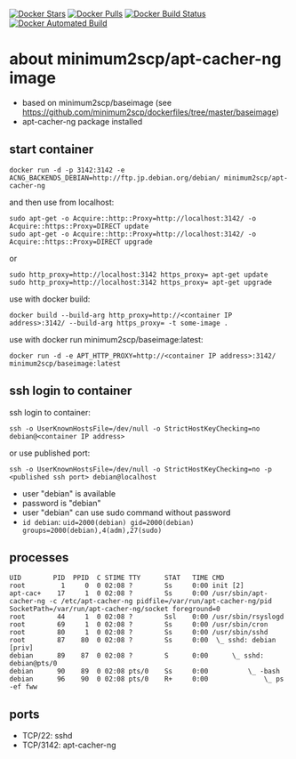 [![Docker Stars](https://img.shields.io/docker/stars/minimum2scp/apt-cacher-ng.svg)]()
[![Docker Pulls](https://img.shields.io/docker/pulls/minimum2scp/apt-cacher-ng.svg)]()
[![Docker Build Status](https://img.shields.io/docker/build/minimum2scp/apt-cacher-ng.svg)]()
[![Docker Automated Build](https://img.shields.io/docker/automated/minimum2scp/apt-cacher-ng.svg)]()

# about minimum2scp/apt-cacher-ng image

 * based on minimum2scp/baseimage (see https://github.com/minimum2scp/dockerfiles/tree/master/baseimage)
 * apt-cacher-ng package installed

## start container

```
docker run -d -p 3142:3142 -e ACNG_BACKENDS_DEBIAN=http://ftp.jp.debian.org/debian/ minimum2scp/apt-cacher-ng
```

and then use from localhost:

```
sudo apt-get -o Acquire::http::Proxy=http://localhost:3142/ -o Acquire::https::Proxy=DIRECT update
sudo apt-get -o Acquire::http::Proxy=http://localhost:3142/ -o Acquire::https::Proxy=DIRECT upgrade
```

or

```
sudo http_proxy=http://localhost:3142 https_proxy= apt-get update
sudo http_proxy=http://localhost:3142 https_proxy= apt-get upgrade
```

use with docker build:

```
docker build --build-arg http_proxy=http://<container IP address>:3142/ --build-arg https_proxy= -t some-image .
```

use with docker run minimum2scp/baseimage:latest:

```
docker run -d -e APT_HTTP_PROXY=http://<container IP address>:3142/ minimum2scp/baseimage:latest
```

## ssh login to container

ssh login to container:

```
ssh -o UserKnownHostsFile=/dev/null -o StrictHostKeyChecking=no debian@<container IP address>
```

or use published port:

```
ssh -o UserKnownHostsFile=/dev/null -o StrictHostKeyChecking=no -p <published ssh port> debian@localhost
```

 * user "debian" is available
 * password is "debian"
 * user "debian" can use sudo command without password
 * `id debian`: `uid=2000(debian) gid=2000(debian) groups=2000(debian),4(adm),27(sudo)`

## processes

```
UID        PID  PPID  C STIME TTY      STAT   TIME CMD
root         1     0  0 02:08 ?        Ss     0:00 init [2]  
apt-cac+    17     1  0 02:08 ?        Ss     0:00 /usr/sbin/apt-cacher-ng -c /etc/apt-cacher-ng pidfile=/var/run/apt-cacher-ng/pid SocketPath=/var/run/apt-cacher-ng/socket foreground=0
root        44     1  0 02:08 ?        Ssl    0:00 /usr/sbin/rsyslogd
root        69     1  0 02:08 ?        Ss     0:00 /usr/sbin/cron
root        80     1  0 02:08 ?        Ss     0:00 /usr/sbin/sshd
root        87    80  0 02:08 ?        Ss     0:00  \_ sshd: debian [priv]
debian      89    87  0 02:08 ?        S      0:00      \_ sshd: debian@pts/0
debian      90    89  0 02:08 pts/0    Ss     0:00          \_ -bash
debian      96    90  0 02:08 pts/0    R+     0:00              \_ ps -ef fww
```

## ports

 * TCP/22: sshd
 * TCP/3142: apt-cacher-ng


